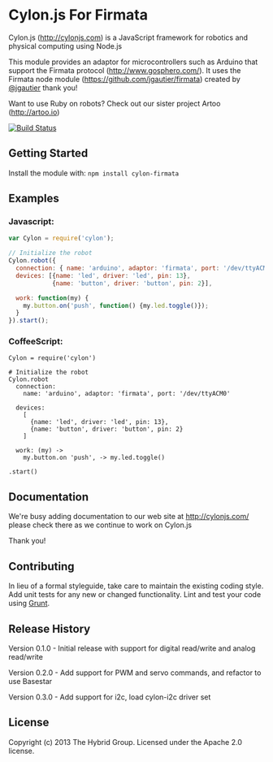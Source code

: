 # Cylon.js For Firmata

Cylon.js (http://cylonjs.com) is a JavaScript framework for robotics and physical computing using Node.js

This module provides an adaptor for microcontrollers such as Arduino that support the Firmata protocol (http://www.gosphero.com/). It uses the Firmata node module (https://github.com/jgautier/firmata) created by [@jgautier](https://github.com/jgautier) thank you!

Want to use Ruby on robots? Check out our sister project Artoo (http://artoo.io)

[![Build Status](https://secure.travis-ci.org/hybridgroup/cylon-firmata.png?branch=master)](http://travis-ci.org/hybridgroup/cylon-firmata)

## Getting Started
Install the module with: `npm install cylon-firmata`

## Examples

### Javascript:
```javascript
var Cylon = require('cylon');

// Initialize the robot
Cylon.robot({
  connection: { name: 'arduino', adaptor: 'firmata', port: '/dev/ttyACM0' },
  devices: [{name: 'led', driver: 'led', pin: 13},
            {name: 'button', driver: 'button', pin: 2}],

  work: function(my) {
    my.button.on('push', function() {my.led.toggle()});
  }
}).start();
```

### CoffeeScript:
```coffee-script
Cylon = require('cylon')

# Initialize the robot
Cylon.robot
  connection:
    name: 'arduino', adaptor: 'firmata', port: '/dev/ttyACM0'

  devices:
    [
      {name: 'led', driver: 'led', pin: 13},
      {name: 'button', driver: 'button', pin: 2}
    ]

  work: (my) ->
    my.button.on 'push', -> my.led.toggle()

.start()
```

## Documentation
We're busy adding documentation to our web site at http://cylonjs.com/ please check there as we continue to work on Cylon.js

Thank you!

## Contributing
In lieu of a formal styleguide, take care to maintain the existing coding style. Add unit tests for any new or changed functionality. Lint and test your code using [Grunt](http://gruntjs.com/).

## Release History
Version 0.1.0 - Initial release with support for digital read/write and analog read/write

Version 0.2.0 - Add support for PWM and servo commands, and refactor to use Basestar

Version 0.3.0 - Add support for i2c, load cylon-i2c driver set

## License
Copyright (c) 2013 The Hybrid Group. Licensed under the Apache 2.0 license.
